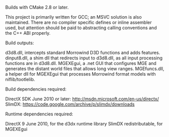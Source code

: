 
Builds with CMake 2.8 or later.

This project is primarily written for GCC; an MSVC solution is also maintained. There are no compiler specific defines or inline assembler used, but attention should be paid to abstracting calling conventions and the C++ ABI properly.

Build outputs:

d3d8.dll, intercepts standard Morrowind D3D functions and adds features.
dinput8.dll, a shim dll that redirects input to d3d8.dll, as all input processing functions are in d3d8.dll.
MGEXEgui, a .net GUI that configures MGE and generates the distant world files that allows long view ranges.
MGEfuncs.dll, a helper dll for MGEXEgui that processes Morrowind format models with niflib/tootlelib.

Build dependencies required:

DirectX SDK June 2010 or later: <http://msdn.microsoft.com/en-us/directx/>
SlimDX: <https://code.google.com/archive/p/slimdx/downloads>

Runtime dependencies required:

DirectX 9 June 2010, for the d3dx runtime library
SlimDX redistributable, for MGEXEgui
